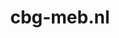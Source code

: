 ---
layout: post
title:  "cbg-meb.nl"
internal_url:  "/data/cbg-meb.nl.html"
categories: dutchgov
---